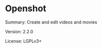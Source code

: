 #           Openshot
 
Summary:        Create and edit videos and movies
 
Version:        2.2.0
 
License:        LGPLv3+
 
